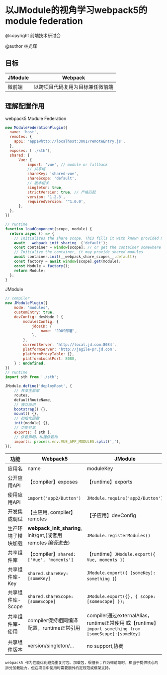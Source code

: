 # 以JModule的视角学习webpack5的 module federation

@copyright 前端技术研讨会

@author 林光辉

## 目标
JModule|Webpack
--|--
微前端|以跨项目代码复用为目标兼任微前端



## 理解配置作用
webpack5 Module Federation
```javascript
new ModuleFederationPlugin({
  name: 'host',
  remotes: {
    app1: 'app1@http://localhost:3001/remoteEntry.js',
  },
  exposes: ['./sth'],
  shared: {
      Vue: {
          import: 'vue', // module or fallback
          // 共享域
          shareKey: 'shared-vue',
          shareScope: 'default',
          // 版本相关
          singleton: true,
          strictVersion: true, // 严格匹配
          version: '1.2.3',
          requiredVersion: '^1.0.0',
      },
  },
})

// runtime
function loadComponent(scope, module) {
  return async () => {
    // Initializes the share scope. This fills it with known provided modules from this build and all remotes
    await __webpack_init_sharing__('default');
    const container = window[scope]; // or get the container somewhere else
    // Initialize the container, it may provide shared modules
    await container.init(__webpack_share_scopes__.default);
    const factory = await window[scope].get(module);
    const Module = factory();
    return Module;
  };
}
```

JModule
```javascript
// compiler
new JModulePlugin({
    mode: 'modules',
    customEntry: true,
    devConfig: devMode ? {
        modulesConfig: {
            jdosCD: {
                name: 'JDOS部署',
            },
        },
        currentServer: 'http://local.jd.com:8084',
        platformServer: 'http://jagile-pr.jd.com',
        platformProxyTable: {},
        platformLocalPort: 8088,
    } : undefined,
})
// runtime
import sth from './sth';

JModule.define('deployRoot', {
    // 共享主框架
    routes,
    defaultRouteName,
    // 独立应用
    bootstrap() {},
    mount() {},
    // 初始化函数
    init(module) {},
    // 功能共享
    exports: { sth },
    // 依赖声明，构建依赖树
    imports: process.env.VUE_APP_MODULES.split(','),
});
```
功能|Webpack5|JModule
--|--|--
应用名|name|moduleKey
公开应用API|【compiler】exposes|【runtime】exports
使用应用API|```import('app2/Button')```|```JModule.require('app2/Button')```
开发集成调试|【主应用, compiler】remotes|【子应用】devConfig
生产环境子模块加载|__webpack_init_sharing__, init/get,(或者用 remotes 编译进去)|```JModule.registerModules()```
共享组件库|【compiler】```shared: ['Vue', 'moments']```|【runtime】```JModule.export({ Vue, moments })```
共享组件库-Key|```shared.shareKey: [someKey]```|```JModule.export({ [someKey]: something }```)
共享组件库-Scope|```shared.shareScope: [someScope]```|```JModule.export({}, { scope: [someScope] }); ```
共享组件库-使用|compiler保持相同编译配置，runtime正常引用|compiler通过externalAlias，runtime正常使用 或【runtime】``` import something from [someScope]:[someKey]```
共享组件版本|version/singleton/...|no support,协商

    webpack5 作为性能优化避免重复打包、加载包，很擅长；作为微前端时，相当于提供核心的拆分加载能力，但在项目中使用时需要额外约定规范或框架支持。
